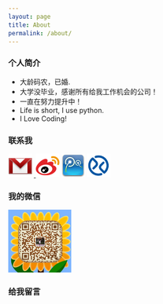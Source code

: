 ```yaml
---
layout: page
title: About
permalink: /about/
---
```


### 个人简介
* 大龄码农，已婚.
* 大学没毕业，感谢所有给我工作机会的公司！
* 一直在努力提升中！
* Life is short, I use python.
* I Love Coding!

### 联系我
<p><a href="mailto:arcgis@qq.com"><img src="/images/gmail.png" alt="我的邮箱"></a>&nbsp;<a target="__blank" href="http://weibo.com/zhuangyancn">
<img src="/images/sina.png" alt="新浪微博"></a>&nbsp;<a target="__blank" href="http://t.qq.com/powering"><img src="/images/tencent.jpg" alt="腾讯微博"></a>&nbsp;<a target="__blank" href="http://xueqiu.com/1252578619"><img src="/images/xueqiu.png" width="48px" height="48px" alt="我的雪球"></a>
<br/>
</p>

### 我的微信
<img src="/images/mmqrcode1432452023005.png" width="128px" height="128px" alt="我的微信" />

### 给我留言
<div id="cloud-tie-wrapper" class="cloud-tie-wrapper"></div>
<script>
  var cloudTieConfig = {
    url: document.location.href,
    sourceId: "about_zhuangyan",
    productKey: "fa9c2b176140449d97292ea502ee96c8",
    target: "cloud-tie-wrapper"
  };
</script>
<script src="https://img1.cache.netease.com/f2e/tie/yun/sdk/loader.js"></script>
